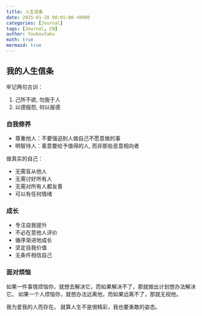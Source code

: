 ```yaml
---
title: 人生信条
date: 2025-01-28 00:01:00 +0900
categories: [Journal]
tags: [Journal, CN]
author: Youkoutaku
math: true
mermaid: true
---
```


## 我的人生信条

牢记两句古训：
1. 己所不欲, 勿施于人
2. 以德报怨, 何以报德

### 自我修养
- 尊重他人：不要强迫别人做自己不愿意做的事
- 明智待人：善意要给予值得的人, 而非那些恶意相向者

做真实的自己：
- 无需盲从他人
- 无需讨好所有人
- 无需对所有人都友善
- 可以有任何情绪

### 成长
- 专注自我提升
- 不必在意他人评价
- 循序渐进地成长
- 坚定自我价值
- 无条件相信自己

### 面对烦恼
如果一件事情烦恼你，就想去解决它，而如果解决不了，那就做出计划想办法解决它。
如果一个人烦恼你，就想办法远离他，而如果远离不了，那就无视他。

我为爱我的人而存在。
就算人生不是很精彩，我也要勇敢的姿态。